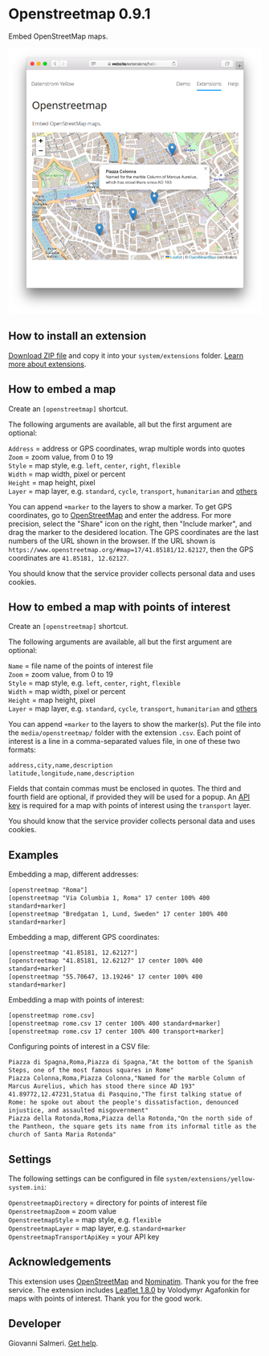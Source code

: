 # Openstreetmap 0.9.1

Embed OpenStreetMap maps.

<p align="center"><img src="SCREENSHOT.png" alt="Screenshot"></p>

## How to install an extension

[Download ZIP file](https://github.com/GiovanniSalmeri/yellow-openstreetmap/archive/refs/heads/main.zip) and copy it into your `system/extensions` folder. [Learn more about extensions](https://github.com/annaesvensson/yellow-update).

## How to embed a map

Create an `[openstreetmap]` shortcut.

The following arguments are available, all but the first argument are optional:

`Address` = address or GPS coordinates, wrap multiple words into quotes  
`Zoom` = zoom value, from 0 to 19  
`Style` = map style, e.g. `left`, `center`, `right`, `flexible`  
`Width` = map width, pixel or percent  
`Height` = map height, pixel  
`Layer` = map layer, e.g. `standard`, `cycle`, `transport`, `humanitarian` and [others](https://wiki.openstreetmap.org/wiki/Browsing#Layers)

You can append `+marker` to the layers to show a marker. To get GPS coordinates, go to [OpenStreetMap](https://www.openstreetmap.org/) and enter the address. For more precision, select the "Share" icon on the right, then "Include marker", and drag the marker to the desidered location. The GPS coordinates are the last numbers of the URL shown in the browser. If the URL shown is `https://www.openstreetmap.org/#map=17/41.85181/12.62127`, then the GPS coordinates are `41.85181, 12.62127`.

You should know that the service provider collects personal data and uses cookies.

## How to embed a map with points of interest

Create an `[openstreetmap]` shortcut.

The following arguments are available, all but the first argument are optional:

`Name` = file name of the points of interest file  
`Zoom` = zoom value, from 0 to 19  
`Style` = map style, e.g. `left`, `center`, `right`, `flexible`  
`Width` = map width, pixel or percent  
`Height` = map height, pixel  
`Layer` = map layer, e.g. `standard`, `cycle`, `transport`, `humanitarian` and [others](https://wiki.openstreetmap.org/wiki/Browsing#Layers)

You can append `+marker` to the layers to show the marker(s). Put the file into the `media/openstreetmap/` folder with the extension `.csv`. Each point of interest is a line in a comma-separated values file, in one of these two formats:

```
address,city,name,description
latitude,longitude,name,description
```

Fields that contain commas must be enclosed in quotes. The third and fourth field are optional, if provided they will be used for a popup. An [API key](https://www.thunderforest.com/pricing/) is required for a map with points of interest using the `transport` layer.

You should know that the service provider collects personal data and uses cookies.

## Examples

Embedding a map, different addresses:

    [openstreetmap "Roma"]
    [openstreetmap "Via Columbia 1, Roma" 17 center 100% 400 standard+marker]
    [openstreetmap "Bredgatan 1, Lund, Sweden" 17 center 100% 400 standard+marker]

Embedding a map, different GPS coordinates:

    [openstreetmap "41.85181, 12.62127"]
    [openstreetmap "41.85181, 12.62127" 17 center 100% 400 standard+marker]
    [openstreetmap "55.70647, 13.19246" 17 center 100% 400 standard+marker]

Embedding a map with points of interest:

    [openstreetmap rome.csv]
    [openstreetmap rome.csv 17 center 100% 400 standard+marker]
    [openstreetmap rome.csv 17 center 100% 400 transport+marker]

Configuring points of interest in a CSV file:

```
Piazza di Spagna,Roma,Piazza di Spagna,"At the bottom of the Spanish Steps, one of the most famous squares in Rome"
Piazza Colonna,Roma,Piazza Colonna,"Named for the marble Column of Marcus Aurelius, which has stood there since AD 193"
41.89772,12.47231,Statua di Pasquino,"The first talking statue of Rome: he spoke out about the people's dissatisfaction, denounced injustice, and assaulted misgovernment"
Piazza della Rotonda,Roma,Piazza della Rotonda,"On the north side of the Pantheon, the square gets its name from its informal title as the church of Santa Maria Rotonda"
```

## Settings

The following settings can be configured in file `system/extensions/yellow-system.ini`:

`OpenstreetmapDirectory` = directory for points of interest file  
`OpenstreetmapZoom` = zoom value  
`OpenstreetmapStyle` = map style, e.g. `flexible`  
`OpenstreetmapLayer` = map layer, e.g. `standard+marker`  
`OpenstreetmapTransportApiKey` = your API key  

## Acknowledgements

This extension uses [OpenStreetMap](https://wiki.openstreetmap.org/wiki/Main_Page) and [Nominatim](https://wiki.openstreetmap.org/wiki/Nominatim). Thank you for the free service. The extension includes [Leaflet 1.8.0](https://github.com/Leaflet/Leaflet) by Volodymyr Agafonkin for maps with points of interest. Thank you for the good work.

## Developer

Giovanni Salmeri. [Get help](https://datenstrom.se/yellow/help/).
